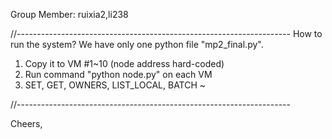 Group Member: ruixia2,li238


//--------------------------------------------------------------------
How to run the system?
We have only one python file "mp2_final.py". 
1. Copy it to VM #1~10 (node address hard-coded)
2. Run command "python node.py" on each VM
3. SET, GET, OWNERS, LIST_LOCAL, BATCH ~

//--------------------------------------------------------------------

Cheers,
